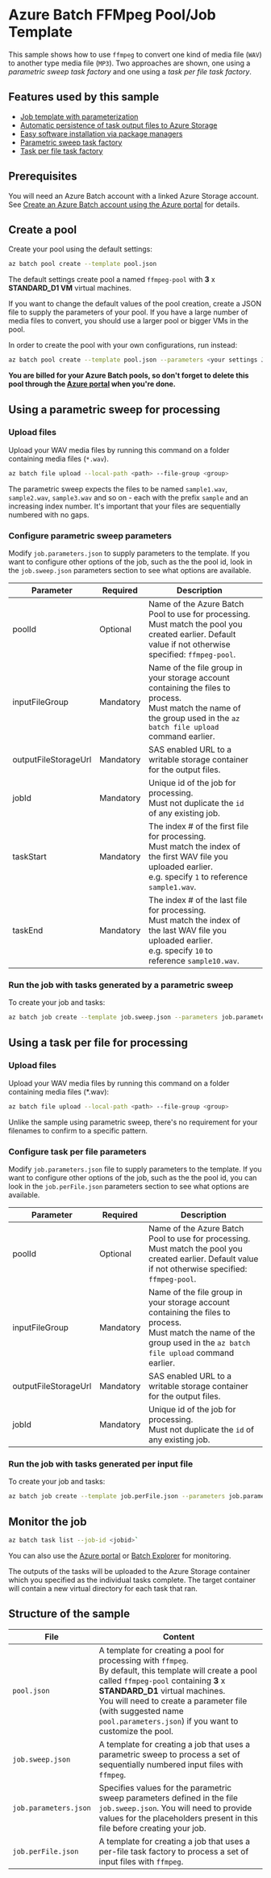 # Azure Batch FFMpeg Pool/Job Template

This sample shows how to use `ffmpeg` to convert one kind of media file (`WAV`) to another type media file (`MP3`). Two approaches are shown, one using a *parametric sweep task factory* and one using a *task per file task factory*.


## Features used by this sample

* [Job template with parameterization](../../doc/templates.md)
* [Automatic persistence of task output files to Azure Storage](../../doc/outputFiles.md)
* [Easy software installation via package managers](../../doc/packages.md)
* [Parametric sweep task factory](../../doc/taskFactories.md#parametric-sweep)
* [Task per file task factory](../../doc/taskFactories.md#task-per-file)

## Prerequisites

You will need an Azure Batch account with a linked Azure Storage account. See [Create an Azure Batch account using the Azure portal](https://docs.microsoft.com/azure/batch/batch-account-create-portal) for details.

## Create a pool

Create your pool using the default settings:
``` bash
az batch pool create --template pool.json
```

The default settings create pool a named `ffmpeg-pool` with **3** x **STANDARD_D1 VM** virtual machines. 

If you want to change the default values of the pool creation,  create a JSON file to supply the parameters of your pool. If you have a large number of media files to convert, you should use a larger pool or bigger VMs in the pool. 

In order to create the pool with your own configurations, run instead:
``` bash
az batch pool create --template pool.json --parameters <your settings JSON file>
```

**You are billed for your Azure Batch pools, so don't forget to delete this pool through the [Azure portal](https://portal.azure.com) when you're done.** 

## Using a parametric sweep for processing

### Upload files

Upload your WAV media files by running this command on a folder containing media files (`*.wav`). 

``` bash
az batch file upload --local-path <path> --file-group <group>
```
The parametric sweep expects the files to be named `sample1.wav`, `sample2.wav`, `sample3.wav` and so on - each with the prefix `sample` and an increasing index number. It's important that your files are sequentially numbered with no gaps.

### Configure parametric sweep parameters

Modify `job.parameters.json` to supply parameters to the template. If you want to configure other options of the job, such as the the pool id, look in the `job.sweep.json` parameters section to see what options are available.

| Parameter            | Required  | Description                                                                                                                                                                   |                                                                                                                                                                        |
| -------------------- | --------- | ----------------------------------------------------------------------------------------------------------------------------------------------------------------------------- | ---------------------------------------------------------------------------------------------------------------------------------------------------------------------- |
| poolId               | Optional  | Name of the Azure Batch Pool to use for processing. <br/> Must match the pool you created earlier. Default value if not otherwise specified: `ffmpeg-pool`.                    |                                                                                                                                                                        |
| inputFileGroup       | Mandatory | Name of the file group in your storage account containing the files to process. <br/> Must match the name of the group used in the `az batch file upload` command earlier. |                                                                                                                                                                        |
| outputFileStorageUrl | Mandatory | SAS enabled URL to a writable storage container for the output files.                                                                                                         |                                                                                                                                                                        |
| jobId                | Mandatory | Unique id of the job for processing. <br/> Must not duplicate the `id` of any existing job.                                                                                   |                                                                                                                                                                        |
| taskStart            | Mandatory | The index # of the first file for processing. <br/>Must match the index of the first WAV file you uploaded earlier. <br/>e.g. specify `1` to reference `sample1.wav`.         |                                                                                                                                                                        |
| taskEnd              | Mandatory | The index # of the last file for processing. <br/>Must match the index of the last WAV file you uploaded earlier. <br/> e.g. specify `10` to reference `sample10.wav`.        |                                                                                                                                                                        |

### Run the job with tasks generated by a parametric sweep

To create your job and tasks:

``` bash
az batch job create --template job.sweep.json --parameters job.parameters.json
```

## Using a task per file for processing

### Upload files

Upload your WAV media files by running this command on a folder containing media files (*.wav):

``` bash
az batch file upload --local-path <path> --file-group <group>
```

Unlike the sample using parametric sweep, there's no requirement for your filenames to confirm to a specific pattern.

### Configure task per file parameters

Modify  `job.parameters.json` file to supply parameters to the template. If you want to configure other options of the job, such as the the pool id, you can look in the `job.perFile.json` parameters section to see what options are available.

| Parameter            | Required  | Description                                                                                                                                                                   |
| -------------------- | --------- | ----------------------------------------------------------------------------------------------------------------------------------------------------------------------------- |
| poolId               | Optional  | Name of the Azure Batch Pool to use for processing. <br/> Must match the pool you created earlier. Default value if not otherwise specified: `ffmpeg-pool`.                    |
| inputFileGroup       | Mandatory | Name of the file group in your storage account containing the files to process. <br/> Must match the name of the group used in the `az batch file upload` command earlier. |
| outputFileStorageUrl | Mandatory | SAS enabled URL to a writable storage container for the output files.                                                                                                         |
| jobId                | Mandatory | Unique id of the job for processing. <br/> Must not duplicate the `id` of any existing job.                                                                                   |

### Run the job with tasks generated per input file

To create your job and tasks:
``` bash
az batch job create --template job.perFile.json --parameters job.parameters.json
```

## Monitor the job

``` bash
az batch task list --job-id <jobid>`
```
You can also use the [Azure portal](https://portal.azure.com) or [Batch Explorer](https://github.com/Azure/azure-batch-samples/tree/master/CSharp/BatchExplorer) for monitoring.

The outputs of the tasks will be uploaded to the Azure Storage container which you specified as the individual tasks complete.
The target container will contain a new virtual directory for each task that ran.

## Structure of the sample

| File                  | Content                                                                                                                                                                                                                                                                                                                 |
| --------------------- | ----------------------------------------------------------------------------------------------------------------------------------------------------------------------------------------------------------------------------------------------------------------------------------------------------------------------- |
| `pool.json`           | A template for creating a pool for processing with `ffmpeg`. <br/> By default, this template will create a pool called `ffmpeg-pool` containing **3** x **STANDARD_D1** virtual machines.<br/> You will need to create a parameter file (with suggested name `pool.parameters.json`) if you want to customize the pool. |
| `job.sweep.json`      | A template for creating a job that uses a parametric sweep to process a set of sequentially numbered input files with `ffmpeg`.                                                                                                                                                                                         |
| `job.parameters.json` | Specifies values for the parametric sweep parameters defined in the file `job.sweep.json`. You will need to provide values for the placeholders present in this file before creating your job.                                                                                                                          |
| `job.perFile.json`    | A template for creating a job that uses a per-file task factory to process a set of input files with `ffmpeg`.                                                                                                                                                                                                          |
